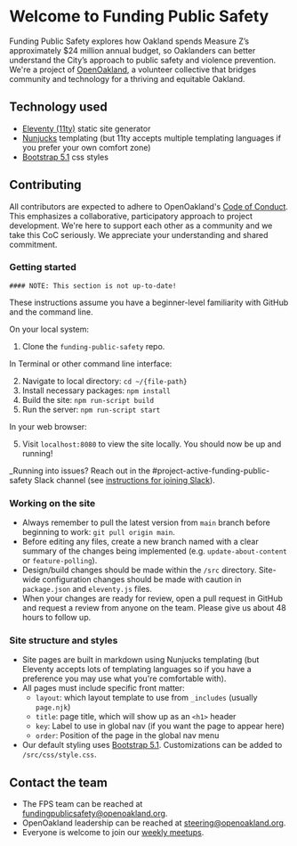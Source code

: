 # Welcome to Funding Public Safety

Funding Public Safety explores how Oakland spends Measure Z’s approximately $24 million annual budget, so Oaklanders can better understand the City’s approach to public safety and violence prevention. We're a project of [OpenOakland](https://openoakland.org), a volunteer collective that bridges community and technology for a thriving and equitable Oakland.

## Technology used

- [Eleventy (11ty)](https://www.11ty.dev/) static site generator
- [Nunjucks](https://mozilla.github.io/nunjucks/templating.html) templating (but 11ty accepts multiple templating languages if you prefer your own comfort zone)
- [Bootstrap 5.1](https://getbootstrap.com/docs/5.1) css styles

## Contributing

All contributors are expected to adhere to OpenOakland's [Code of Conduct](https://openoakland.org/code-of-conduct/). This emphasizes a collaborative, participatory approach to project development. We're here to support each other as a community and we take this CoC seriously. We appreciate your understanding and shared commitment.

### Getting started

```
#### NOTE: This section is not up-to-date!
```

These instructions assume you have a beginner-level familiarity with GitHub and the command line.

On your local system:

1. Clone the `funding-public-safety` repo.

In Terminal or other command line interface:

2. Navigate to local directory: `cd ~/{file-path}`
3. Install necessary packages: `npm install`
4. Build the site: `npm run-script build`
5. Run the server: `npm run-script start`

In your web browser:

5. Visit `localhost:8080` to view the site locally. You should now be up and running!

_Running into issues? Reach out in the #project-active-funding-public-safety Slack channel (see [instructions for joining Slack](https://docs.google.com/document/d/1VWZQ_3ehP5j0IOTY0nJClvQPll3ivSkuAdh5YsOhO_U/edit)).

### Working on the site

- Always remember to pull the latest version from `main` branch before beginning to work: `git pull origin main`.
- Before editing any files, create a new branch named with a clear summary of the changes being implemented (e.g. `update-about-content` or `feature-polling`).
- Design/build changes should be made within the `/src` directory. Site-wide configuration changes should be made with caution in `package.json` and `eleventy.js` files.
- When your changes are ready for review, open a pull request in GitHub and request a review from anyone on the team. Please give us about 48 hours to follow up.

### Site structure and styles

- Site pages are built in markdown using Nunjucks templating (but Eleventy accepts lots of templating languages so if you have a preference you may use what you're comfortable with).
- All pages must include specific front matter:
  - `layout`: which layout template to use from `_includes` (usually `page.njk`)
  - `title`: page title, which will show up as an `<h1>` header
  - `key`: Label to use in global nav (if you want the page to appear here)
  - `order`: Position of the page in the global nav menu
- Our default styling uses [Bootstrap 5.1](https://getbootstrap.com/docs/5.1/). Customizations can be added to `/src/css/style.css`.


## Contact the team

- The FPS team can be reached at [fundingpublicsafety@openoakland.org](mailto:fundingpublicsafety@openoakland.org).
- OpenOakland leadership can be reached at [steering@openoakland.org](mailto:steering@openoakland.org).
- Everyone is welcome to join our [weekly meetups](https://www.meetup.com/openOakland/events).
